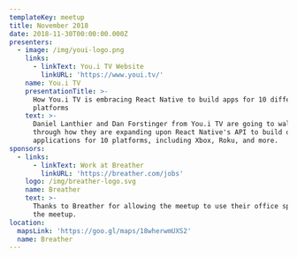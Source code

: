 ```yaml
---
templateKey: meetup
title: November 2018
date: 2018-11-30T00:00:00.000Z
presenters:
  - image: /img/youi-logo.png
    links:
      - linkText: You.i TV Website
        linkURL: 'https://www.youi.tv/'
    name: You.i TV
    presentationTitle: >-
      How You.i TV is embracing React Native to build apps for 10 different
      platforms
    text: >-
      Daniel Lanthier and Dan Forstinger from You.i TV are going to walk us
      through how they are expanding upon React Native's API to build out
      applications for 10 platforms, including Xbox, Roku, and more.
sponsors:
  - links:
      - linkText: Work at Breather
        linkURL: 'https://breather.com/jobs'
    logo: /img/breather-logo.svg
    name: Breather
    text: >-
      Thanks to Breather for allowing the meetup to use their office space for
      the meetup.
location:
  mapsLink: 'https://goo.gl/maps/18wherwmUXS2'
  name: Breather
---
```



